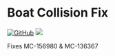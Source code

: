 # Boat Collision Fix

[![GitHub](https://img.shields.io/github/license/pau101/Boat-Collision-Fix.svg)](https://github.com/pau101/Boat-Collision-Fix/blob/master/LICENSE.md)
[![](http://cf.way2muchnoise.eu/full_boat-collision-fix_downloads.svg)](https://www.curseforge.com/minecraft/mc-mods/boat-collision-fix)

Fixes MC-156980 & MC-136367
